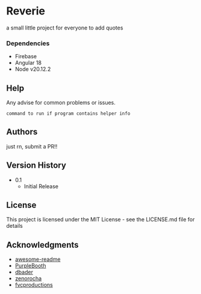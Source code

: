 # Reverie

a small little project for everyone to add quotes

### Dependencies

* Firebase
* Angular 18
* Node v20.12.2


## Help

Any advise for common problems or issues.
```
command to run if program contains helper info
```

## Authors
just rn, submit a PR!!

## Version History

* 0.1
    * Initial Release

## License

This project is licensed under the MIT License - see the LICENSE.md file for details

## Acknowledgments
* [awesome-readme](https://github.com/matiassingers/awesome-readme)
* [PurpleBooth](https://gist.github.com/PurpleBooth/109311bb0361f32d87a2)
* [dbader](https://github.com/dbader/readme-template)
* [zenorocha](https://gist.github.com/zenorocha/4526327)
* [fvcproductions](https://gist.github.com/fvcproductions/1bfc2d4aecb01a834b46)